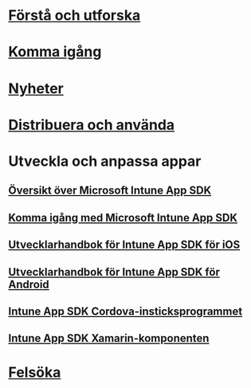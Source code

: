 # [Förstå och utforska](/intune/understand-explore/introduction-to-microsoft-intune)
# [Komma igång](/intune/get-started/get-started)
# [Nyheter](/intune/whats-new/whats-new-in-microsoft-intune)
# [Distribuera och använda](/intune/deploy-use/overview-of-device-and-app-lifecycles-in-microsoft-intune)
# Utveckla och anpassa appar
## [Översikt över Microsoft Intune App SDK](intune-app-sdk.md)
## [Komma igång med Microsoft Intune App SDK](intune-app-sdk-get-started.md)
## [Utvecklarhandbok för Intune App SDK för iOS](intune-app-sdk-ios.md)
## [Utvecklarhandbok för Intune App SDK för Android](intune-app-sdk-android.md)
## [Intune App SDK Cordova-insticksprogrammet](intune-app-sdk-cordova.md)
## [Intune App SDK Xamarin-komponenten](intune-app-sdk-xamarin.md)
# [Felsöka](/intune/troubleshoot/how-to-get-support-for-microsoft-intune)


<!--HONumber=Nov16_HO5-->



